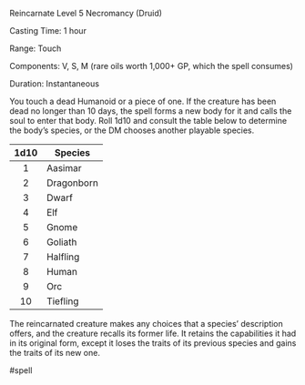 Reincarnate
Level 5 Necromancy (Druid)

Casting Time: 1 hour

Range: Touch

Components: V, S, M (rare oils worth 1,000+ GP, which the spell consumes)

Duration: Instantaneous

You touch a dead Humanoid or a piece of one. If the creature has been dead no longer than 10 days, the spell forms a new body for it and calls the soul to enter that body. Roll 1d10 and consult the table below to determine the body’s species, or the DM chooses another playable species.

| 1d10 | Species    |
| :--: | ---------- |
|  1   | Aasimar    |
|  2   | Dragonborn |
|  3   | Dwarf      |
|  4   | Elf        |
|  5   | Gnome      |
|  6   | Goliath    |
|  7   | Halfling   |
|  8   | Human      |
|  9   | Orc        |
|  10  | Tiefling   |
The reincarnated creature makes any choices that a species’ description offers, and the creature recalls its former life. It retains the capabilities it had in its original form, except it loses the traits of its previous species and gains the traits of its new one.

#spell